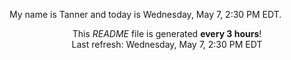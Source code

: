 My name is Tanner and today is Wednesday, May 7, 2:30 PM EDT.

<p align="center">This <i>README</i> file is generated <b>every 3 hours</b>!</br>Last refresh: Wednesday, May 7, 2:30 PM EDT<br /></p>
